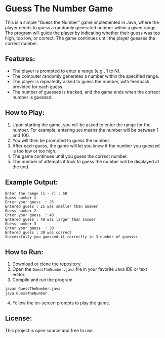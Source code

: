 
# Guess The Number Game

This is a simple "Guess the Number" game implemented in Java, where the player needs to guess a randomly generated number within a given range. The program will guide the player by indicating whether their guess was too high, too low, or correct. The game continues until the player guesses the correct number.

## Features:
- The player is prompted to enter a range (e.g., 1 to N).
- The computer randomly generates a number within the specified range.
- The player is repeatedly asked to guess the number, with feedback provided for each guess.
- The number of guesses is tracked, and the game ends when the correct number is guessed.

## How to Play:
1. Upon starting the game, you will be asked to enter the range for the number. For example, entering `100` means the number will be between 1 and 100.
2. You will then be prompted to guess the number.
3. After each guess, the game will let you know if the number you guessed is too low or too high.
4. The game continues until you guess the correct number.
5. The number of attempts it took to guess the number will be displayed at the end.

## Example Output:

```
Enter the range (1 - ?) : 50
Guess number 1
Enter your guess  : 25
Entered guess : 25 was smaller than answer
Guess number 2
Enter your guess  : 40
Entered guess : 40 was larger than answer
Guess number 3
Enter your guess  : 30
Entered guess : 30 was correct
Successfully you guessed it correctly in 3 number of guesses
```

## How to Run:
1. Download or clone the repository.
2. Open the `GuessTheNumber.java` file in your favorite Java IDE or text editor.
3. Compile and run the program.

```bash
javac GuessTheNumber.java
java GuessTheNumber
```

4. Follow the on-screen prompts to play the game.

## License:
This project is open source and free to use.
